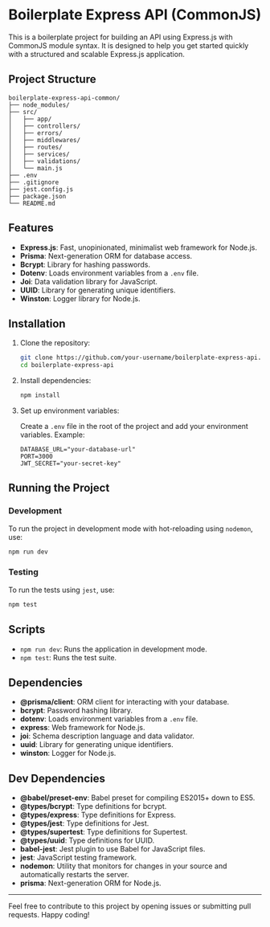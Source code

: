 # Boilerplate Express API (CommonJS)

This is a boilerplate project for building an API using Express.js with CommonJS module syntax. It is designed to help you get started quickly with a structured and scalable Express.js application.

## Project Structure

```plaintext
boilerplate-express-api-common/
├── node_modules/
├── src/
│   ├── app/
│   ├── controllers/
│   ├── errors/
│   ├── middlewares/
│   ├── routes/
│   ├── services/
│   ├── validations/
│   └── main.js
├── .env
├── .gitignore
├── jest.config.js
├── package.json
└── README.md
```

## Features

- **Express.js**: Fast, unopinionated, minimalist web framework for Node.js.
- **Prisma**: Next-generation ORM for database access.
- **Bcrypt**: Library for hashing passwords.
- **Dotenv**: Loads environment variables from a `.env` file.
- **Joi**: Data validation library for JavaScript.
- **UUID**: Library for generating unique identifiers.
- **Winston**: Logger library for Node.js.

## Installation

1. Clone the repository:

   ```sh
   git clone https://github.com/your-username/boilerplate-express-api.git
   cd boilerplate-express-api
   ```

2. Install dependencies:

   ```sh
   npm install
   ```

3. Set up environment variables:

   Create a `.env` file in the root of the project and add your environment variables. Example:

   ```env
   DATABASE_URL="your-database-url"
   PORT=3000
   JWT_SECRET="your-secret-key"
   ```

## Running the Project

### Development

To run the project in development mode with hot-reloading using `nodemon`, use:

```sh
npm run dev
```

### Testing

To run the tests using `jest`, use:

```sh
npm test
```

## Scripts

- `npm run dev`: Runs the application in development mode.
- `npm test`: Runs the test suite.

## Dependencies

- **@prisma/client**: ORM client for interacting with your database.
- **bcrypt**: Password hashing library.
- **dotenv**: Loads environment variables from a `.env` file.
- **express**: Web framework for Node.js.
- **joi**: Schema description language and data validator.
- **uuid**: Library for generating unique identifiers.
- **winston**: Logger for Node.js.

## Dev Dependencies

- **@babel/preset-env**: Babel preset for compiling ES2015+ down to ES5.
- **@types/bcrypt**: Type definitions for bcrypt.
- **@types/express**: Type definitions for Express.
- **@types/jest**: Type definitions for Jest.
- **@types/supertest**: Type definitions for Supertest.
- **@types/uuid**: Type definitions for UUID.
- **babel-jest**: Jest plugin to use Babel for JavaScript files.
- **jest**: JavaScript testing framework.
- **nodemon**: Utility that monitors for changes in your source and automatically restarts the server.
- **prisma**: Next-generation ORM for Node.js.

---

Feel free to contribute to this project by opening issues or submitting pull requests. Happy coding!
